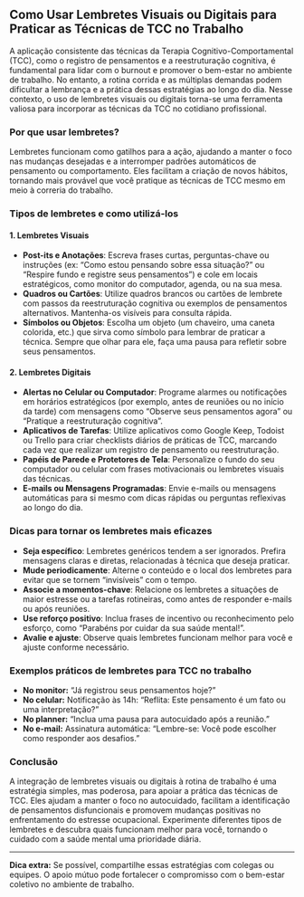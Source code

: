 
## Como Usar Lembretes Visuais ou Digitais para Praticar as Técnicas de TCC no Trabalho

A aplicação consistente das técnicas da Terapia Cognitivo-Comportamental (TCC), como o registro de pensamentos e a reestruturação cognitiva, é fundamental para lidar com o burnout e promover o bem-estar no ambiente de trabalho. No entanto, a rotina corrida e as múltiplas demandas podem dificultar a lembrança e a prática dessas estratégias ao longo do dia. Nesse contexto, o uso de lembretes visuais ou digitais torna-se uma ferramenta valiosa para incorporar as técnicas da TCC no cotidiano profissional.

### Por que usar lembretes?

Lembretes funcionam como gatilhos para a ação, ajudando a manter o foco nas mudanças desejadas e a interromper padrões automáticos de pensamento ou comportamento. Eles facilitam a criação de novos hábitos, tornando mais provável que você pratique as técnicas de TCC mesmo em meio à correria do trabalho.

### Tipos de lembretes e como utilizá-los

#### 1. **Lembretes Visuais**

- **Post-its e Anotações**: Escreva frases curtas, perguntas-chave ou instruções (ex: “Como estou pensando sobre essa situação?” ou “Respire fundo e registre seus pensamentos”) e cole em locais estratégicos, como monitor do computador, agenda, ou na sua mesa.
- **Quadros ou Cartões**: Utilize quadros brancos ou cartões de lembrete com passos da reestruturação cognitiva ou exemplos de pensamentos alternativos. Mantenha-os visíveis para consulta rápida.
- **Símbolos ou Objetos**: Escolha um objeto (um chaveiro, uma caneta colorida, etc.) que sirva como símbolo para lembrar de praticar a técnica. Sempre que olhar para ele, faça uma pausa para refletir sobre seus pensamentos.

#### 2. **Lembretes Digitais**

- **Alertas no Celular ou Computador**: Programe alarmes ou notificações em horários estratégicos (por exemplo, antes de reuniões ou no início da tarde) com mensagens como “Observe seus pensamentos agora” ou “Pratique a reestruturação cognitiva”.
- **Aplicativos de Tarefas**: Utilize aplicativos como Google Keep, Todoist ou Trello para criar checklists diários de práticas de TCC, marcando cada vez que realizar um registro de pensamento ou reestruturação.
- **Papéis de Parede e Protetores de Tela**: Personalize o fundo do seu computador ou celular com frases motivacionais ou lembretes visuais das técnicas.
- **E-mails ou Mensagens Programadas**: Envie e-mails ou mensagens automáticas para si mesmo com dicas rápidas ou perguntas reflexivas ao longo do dia.

### Dicas para tornar os lembretes mais eficazes

- **Seja específico**: Lembretes genéricos tendem a ser ignorados. Prefira mensagens claras e diretas, relacionadas à técnica que deseja praticar.
- **Mude periodicamente**: Alterne o conteúdo e o local dos lembretes para evitar que se tornem “invisíveis” com o tempo.
- **Associe a momentos-chave**: Relacione os lembretes a situações de maior estresse ou a tarefas rotineiras, como antes de responder e-mails ou após reuniões.
- **Use reforço positivo**: Inclua frases de incentivo ou reconhecimento pelo esforço, como “Parabéns por cuidar da sua saúde mental!”.
- **Avalie e ajuste**: Observe quais lembretes funcionam melhor para você e ajuste conforme necessário.

### Exemplos práticos de lembretes para TCC no trabalho

- **No monitor:** “Já registrou seus pensamentos hoje?”
- **No celular:** Notificação às 14h: “Reflita: Este pensamento é um fato ou uma interpretação?”
- **No planner:** “Inclua uma pausa para autocuidado após a reunião.”
- **No e-mail:** Assinatura automática: “Lembre-se: Você pode escolher como responder aos desafios.”

### Conclusão

A integração de lembretes visuais ou digitais à rotina de trabalho é uma estratégia simples, mas poderosa, para apoiar a prática das técnicas de TCC. Eles ajudam a manter o foco no autocuidado, facilitam a identificação de pensamentos disfuncionais e promovem mudanças positivas no enfrentamento do estresse ocupacional. Experimente diferentes tipos de lembretes e descubra quais funcionam melhor para você, tornando o cuidado com a saúde mental uma prioridade diária.

---
**Dica extra:** Se possível, compartilhe essas estratégias com colegas ou equipes. O apoio mútuo pode fortalecer o compromisso com o bem-estar coletivo no ambiente de trabalho.
```